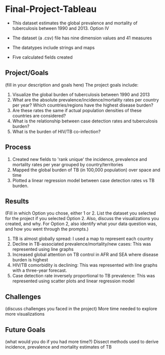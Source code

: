 # Final-Project-Tableau
- This dataset estimates the global prevalence and mortality of tuberculosis between 1990 and 2013. Option IV
  
- The dataset (a .csv) file has nine dimension values and 41 measures

- The datatypes include strings and maps

-  Five calculated fields created
## Project/Goals
(fill in your description and goals here)
The project goals include:
1.  Visualize the global burden of tuberculosis between 1990 and 2013
2.  What are the absolute prevalence/incidence/mortality rates per country per year? Which countries/regions have the highest disease burden?
3.  Are these rates the same if actual population densities of these countries are considered?
4.  What is the relationship between case detection rates and tuberculosis burden?
5.  What is the burden of HIV/TB co-infection?

## Process

1. Created new fields to 'rank unique' the incidence, prevalence and mortality rates per year grouped by country/territories
2. Mapped the global burden of TB (in 100,000 population) over space and time
3. Plotted a linear regression model between case detection rates vs TB burden.

## Results
(Fill in which Option you chose, either 1 or 2. List the dataset you selected for the project if you selected Option 2. Also, discuss the visualizations you created, and why. For Option 2, also identify what your data question was, and how you went through the prompts.)

1. TB is almost globally spread: I used a map to represent each country
2. Decline in TB-associated prevalence/mortality/new cases: This was represented using line graphs
3. Increased global attention on TB control in AFR and SEA where disease burden is highest
4. HIV/TB comorbidity is declining: This was represented with line graphs with a three-year forecast.
5. Case detection  rate inversely proportional to TB prevalence: This was represented using scatter plots and linear regression model


## Challenges 
(discuss challenges you faced in the project)
More time needed to explore more visualizations

## Future Goals
(what would you do if you had more time?)
Dissect methods used to derive incidence, prevalence and mortality estimates of TB
